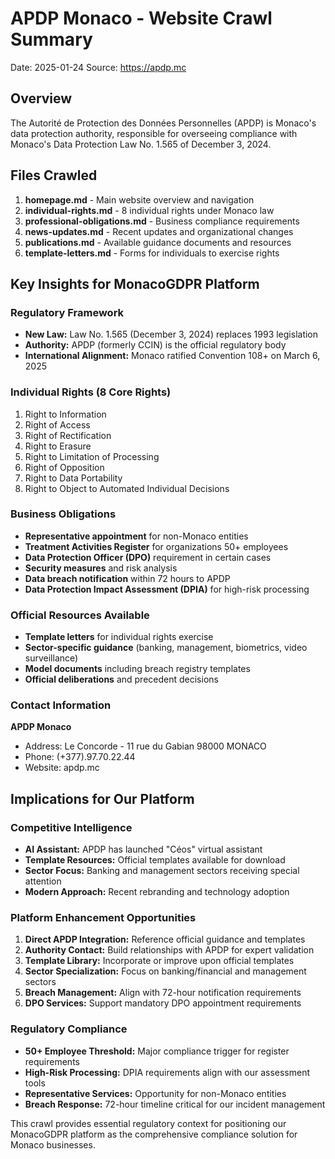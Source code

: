 # APDP Monaco - Website Crawl Summary

Date: 2025-01-24
Source: https://apdp.mc

## Overview

The Autorité de Protection des Données Personnelles (APDP) is Monaco's data protection authority, responsible for overseeing compliance with Monaco's Data Protection Law No. 1.565 of December 3, 2024.

## Files Crawled

1. **homepage.md** - Main website overview and navigation
2. **individual-rights.md** - 8 individual rights under Monaco law
3. **professional-obligations.md** - Business compliance requirements
4. **news-updates.md** - Recent updates and organizational changes
5. **publications.md** - Available guidance documents and resources
6. **template-letters.md** - Forms for individuals to exercise rights

## Key Insights for MonacoGDPR Platform

### Regulatory Framework
- **New Law:** Law No. 1.565 (December 3, 2024) replaces 1993 legislation
- **Authority:** APDP (formerly CCIN) is the official regulatory body
- **International Alignment:** Monaco ratified Convention 108+ on March 6, 2025

### Individual Rights (8 Core Rights)
1. Right to Information
2. Right of Access
3. Right of Rectification
4. Right to Erasure
5. Right to Limitation of Processing
6. Right of Opposition
7. Right to Data Portability
8. Right to Object to Automated Individual Decisions

### Business Obligations
- **Representative appointment** for non-Monaco entities
- **Treatment Activities Register** for organizations 50+ employees
- **Data Protection Officer (DPO)** requirement in certain cases
- **Security measures** and risk analysis
- **Data breach notification** within 72 hours to APDP
- **Data Protection Impact Assessment (DPIA)** for high-risk processing

### Official Resources Available
- **Template letters** for individual rights exercise
- **Sector-specific guidance** (banking, management, biometrics, video surveillance)
- **Model documents** including breach registry templates
- **Official deliberations** and precedent decisions

### Contact Information
**APDP Monaco**
- Address: Le Concorde - 11 rue du Gabian 98000 MONACO
- Phone: (+377).97.70.22.44
- Website: apdp.mc

## Implications for Our Platform

### Competitive Intelligence
- **AI Assistant:** APDP has launched "Céos" virtual assistant
- **Template Resources:** Official templates available for download
- **Sector Focus:** Banking and management sectors receiving special attention
- **Modern Approach:** Recent rebranding and technology adoption

### Platform Enhancement Opportunities
1. **Direct APDP Integration:** Reference official guidance and templates
2. **Authority Contact:** Build relationships with APDP for expert validation
3. **Template Library:** Incorporate or improve upon official templates
4. **Sector Specialization:** Focus on banking/financial and management sectors
5. **Breach Management:** Align with 72-hour notification requirements
6. **DPO Services:** Support mandatory DPO appointment requirements

### Regulatory Compliance
- **50+ Employee Threshold:** Major compliance trigger for register requirements
- **High-Risk Processing:** DPIA requirements align with our assessment tools
- **Representative Services:** Opportunity for non-Monaco entities
- **Breach Response:** 72-hour timeline critical for our incident management

This crawl provides essential regulatory context for positioning our MonacoGDPR platform as the comprehensive compliance solution for Monaco businesses.